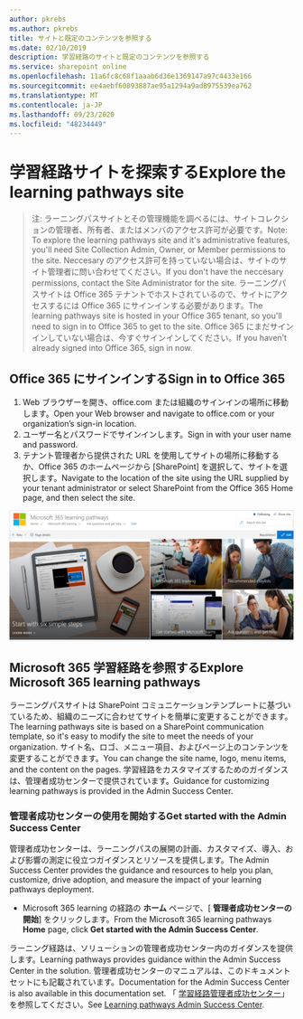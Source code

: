 ```yaml
---
author: pkrebs
ms.author: pkrebs
title: サイトと既定のコンテンツを参照する
ms.date: 02/10/2019
description: 学習経路のサイトと既定のコンテンツを参照する
ms.service: sharepoint online
ms.openlocfilehash: 11a6fc8c68f1aaab6d36e1369147a97c4433e166
ms.sourcegitcommit: ee4aebf60893887ae95a1294a9ad8975539ea762
ms.translationtype: MT
ms.contentlocale: ja-JP
ms.lasthandoff: 09/23/2020
ms.locfileid: "48234449"
---
```

# <a name="explore-the-learning-pathways-site"></a><span data-ttu-id="1c61d-103">学習経路サイトを探索する</span><span class="sxs-lookup"><span data-stu-id="1c61d-103">Explore the learning pathways site</span></span>

> <span data-ttu-id="1c61d-104">注: ラーニングパスサイトとその管理機能を調べるには、サイトコレクションの管理者、所有者、またはメンバのアクセス許可が必要です。</span><span class="sxs-lookup"><span data-stu-id="1c61d-104">Note: To explore the learning pathways site and it's administrative features, you'll need Site Collection Admin, Owner, or Member permissions to the site.</span></span> <span data-ttu-id="1c61d-105">Neccesary のアクセス許可を持っていない場合は、サイトのサイト管理者に問い合わせてください。</span><span class="sxs-lookup"><span data-stu-id="1c61d-105">If you don't have the neccesary permissions, contact the Site Administrator for the site.</span></span> <span data-ttu-id="1c61d-106">ラーニングパスサイトは Office 365 テナントでホストされているので、サイトにアクセスするには Office 365 にサインインする必要があります。</span><span class="sxs-lookup"><span data-stu-id="1c61d-106">The learning pathways site is hosted in your Office 365 tenant, so you'll need to sign in to Office 365 to get to the site.</span></span> <span data-ttu-id="1c61d-107">Office 365 にまだサインインしていない場合は、今すぐサインインしてください。</span><span class="sxs-lookup"><span data-stu-id="1c61d-107">If you haven’t already signed into Office 365, sign in now.</span></span> 

## <a name="sign-in-to-office-365"></a><span data-ttu-id="1c61d-108">Office 365 にサインインする</span><span class="sxs-lookup"><span data-stu-id="1c61d-108">Sign in to Office 365</span></span> 

1.  <span data-ttu-id="1c61d-109">Web ブラウザーを開き、office.com または組織のサインインの場所に移動します。</span><span class="sxs-lookup"><span data-stu-id="1c61d-109">Open your Web browser and navigate to office.com or your organization’s sign-in location.</span></span> 
2.  <span data-ttu-id="1c61d-110">ユーザー名とパスワードでサインインします。</span><span class="sxs-lookup"><span data-stu-id="1c61d-110">Sign in with your user name and password.</span></span>
3.  <span data-ttu-id="1c61d-111">テナント管理者から提供された URL を使用してサイトの場所に移動するか、Office 365 のホームページから [SharePoint] を選択して、サイトを選択します。</span><span class="sxs-lookup"><span data-stu-id="1c61d-111">Navigate to the location of the site using the URL supplied by your tenant administrator or select SharePoint from the Office 365 Home page, and then select the site.</span></span> 

![cg-exploresite.png](media/cg-introducing.png)

## <a name="explore-microsoft-365-learning-pathways"></a><span data-ttu-id="1c61d-113">Microsoft 365 学習経路を参照する</span><span class="sxs-lookup"><span data-stu-id="1c61d-113">Explore Microsoft 365 learning pathways</span></span>

<span data-ttu-id="1c61d-114">ラーニングパスサイトは SharePoint コミュニケーションテンプレートに基づいているため、組織のニーズに合わせてサイトを簡単に変更することができます。</span><span class="sxs-lookup"><span data-stu-id="1c61d-114">The learning pathways site is based on a SharePoint communication template, so it's easy to modify the site to meet the needs of your organization.</span></span> <span data-ttu-id="1c61d-115">サイト名、ロゴ、メニュー項目、およびページ上のコンテンツを変更することができます。</span><span class="sxs-lookup"><span data-stu-id="1c61d-115">You can change the site name, logo, menu items, and the content on the pages.</span></span> <span data-ttu-id="1c61d-116">学習経路をカスタマイズするためのガイダンスは、管理者成功センターで提供されています。</span><span class="sxs-lookup"><span data-stu-id="1c61d-116">Guidance for customizing learning pathways is provided in the Admin Success Center.</span></span> 

### <a name="get-started-with-the-admin-success-center"></a><span data-ttu-id="1c61d-117">管理者成功センターの使用を開始する</span><span class="sxs-lookup"><span data-stu-id="1c61d-117">Get started with the Admin Success Center</span></span>

<span data-ttu-id="1c61d-118">管理者成功センターは、ラーニングパスの展開の計画、カスタマイズ、導入、および影響の測定に役立つガイダンスとリソースを提供します。</span><span class="sxs-lookup"><span data-stu-id="1c61d-118">The Admin Success Center provides the guidance and resources to help you plan, customize, drive adoption, and measure the impact of your learning pathways deployment.</span></span> 

- <span data-ttu-id="1c61d-119">Microsoft 365 learning の経路の **ホーム** ページで、[ **管理者成功センターの開始**] をクリックします。</span><span class="sxs-lookup"><span data-stu-id="1c61d-119">From the Microsoft 365 learning pathways **Home** page, click **Get started with the Admin Success Center**.</span></span>

<span data-ttu-id="1c61d-120">ラーニング経路は、ソリューションの管理者成功センター内のガイダンスを提供します。</span><span class="sxs-lookup"><span data-stu-id="1c61d-120">Learning pathways provides guidance within the Admin Success Center in the solution.</span></span> <span data-ttu-id="1c61d-121">管理者成功センターのマニュアルは、このドキュメントセットにも記載されています。</span><span class="sxs-lookup"><span data-stu-id="1c61d-121">Documentation for the Admin Success Center is also available in this documentation set.</span></span> <span data-ttu-id="1c61d-122">「 [学習経路管理者成功センター](custom_successcenter.md)」を参照してください。</span><span class="sxs-lookup"><span data-stu-id="1c61d-122">See [Learning pathways Admin Success Center](custom_successcenter.md).</span></span>